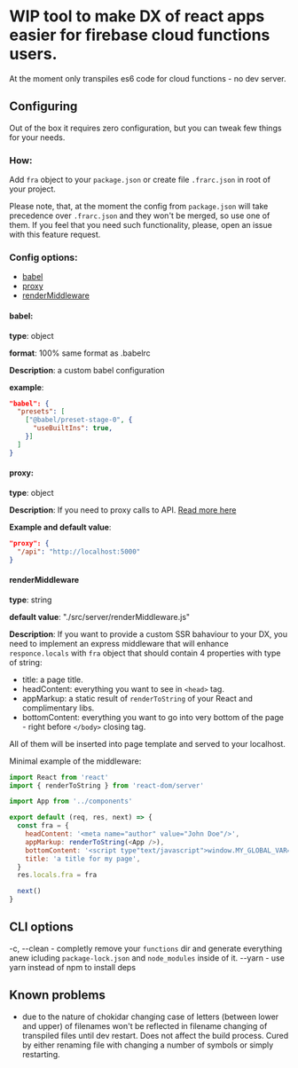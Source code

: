 # WIP tool to make DX of react apps easier for firebase cloud functions users.

At the moment only transpiles es6 code for cloud functions - no dev server.

## Configuring
Out of the box it requires zero configuration, but you can tweak few things for your needs.

### How:
Add `fra` object to your `package.json` or create file `.frarc.json` in root of your project.

Please note, that, at the moment the config from `package.json` will take precedence over `.frarc.json` and they won't be merged, so use one of them. If you feel that you need such functionality, please, open an issue with this feature request.

### Config options:

- [babel](#babel)
- [proxy](#proxy)
- [renderMiddleware](#renderMiddleware)

#### babel:
__type__: object

__format__: 100% same format as .babelrc

__Description__: a custom babel configuration

__example__:
````json
"babel": {
  "presets": [
    ["@babel/preset-stage-0", {
      "useBuiltIns": true,
    }]
  ]
}
````

#### proxy:
__type__: object

__Description__: If you need to proxy calls to API. [Read more here](https://webpack.js.org/configuration/dev-server/#devserver-proxy)

__Example and default value__:
````json
"proxy": {
  "/api": "http://localhost:5000"
}
````

#### renderMiddleware
__type__: string

__default value__: "./src/server/renderMiddleware.js"

__Description__: If you want to provide a custom SSR bahaviour to your DX, you need to implement an express middleware that will enhance `responce.locals` with `fra` object that should contain 4 properties with type of string:
  - title: a page title.
  - headContent: everything you want to see in `<head>` tag.
  - appMarkup: a static result of `renderToString` of your React and complimentary libs.
  - bottomContent: everything you want to go into very bottom of the page - right before `</body>` closing tag.
  
All of them will be inserted into page template and served to your localhost.

Minimal example of the middleware:
````javascript
import React from 'react'
import { renderToString } from 'react-dom/server'

import App from '../components'

export default (req, res, next) => {
  const fra = {
    headContent: '<meta name="author" value="John Doe"/>',
    appMarkup: renderToString(<App />),
    bottomContent: '<script type"text/javascript">window.MY_GLOBAL_VAR="anything"</script>',
    title: 'a title for my page',
  }
  res.locals.fra = fra

  next()
}
````


## CLI options
 -c, --clean - completly remove your `functions` dir and generate everything anew icluding `package-lock.json` and `node_modules` inside of it.
 --yarn - use yarn instead of npm to install deps
 

## Known problems
- due to the nature of chokidar changing case of letters (between lower and upper) of filenames won't be reflected in filename changing of transpiled files until dev restart. Does not affect the build process. Cured by either renaming file with changing a number of symbols or simply restarting.